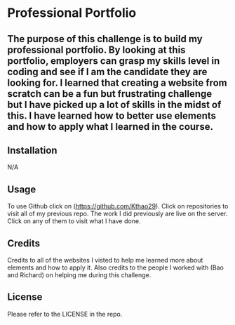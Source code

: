 # Professional Portfolio

## The purpose of this challenge is to build my professional portfolio. By looking at this portfolio, employers can grasp my skills level in coding and see if I am the candidate they are looking for. I learned that creating a website from scratch can be a fun but frustrating challenge but I have picked up a lot of skills in the midst of this. I have learned how to better use elements and how to apply what I learned in the course.

## Installation

N/A

## Usage

To use Github click on (https://github.com/Kthao29). Click on repositories to visit all of my previous repo. The work I did previously are live on the server. Click on any of them to visit what I have done.

## Credits

Credits to all of the websites I visted to help me learned more about elements and how to apply it. Also credits to the people I worked with (Bao and Richard) on helping me during this challenge.

## License
Please refer to the LICENSE in the repo.

